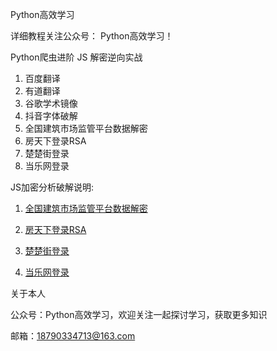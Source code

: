 Python高效学习 

详细教程关注公众号： Python高效学习！ 

Python爬虫进阶 JS 解密逆向实战

1. 百度翻译
2. 有道翻译
3. 谷歌学术镜像
4. 抖音字体破解
5. 全国建筑市场监管平台数据解密
6. 房天下登录RSA
7. 楚楚街登录
8. 当乐网登录




JS加密分析破解说明:

1. [全国建筑市场监管平台数据解密](https://mp.weixin.qq.com/s/y2I5rIG-Q0d-q33AIo-DnA)

2. [房天下登录RSA](https://mp.weixin.qq.com/s/v-5rHDHdboLjHA6ycgViLg)

3. [楚楚街登录](https://mp.weixin.qq.com/s/idD0a7qNqNxQYhTqgzZ9MA)

4. [当乐网登录](https://mp.weixin.qq.com/s/idD0a7qNqNxQYhTqgzZ9MA)


 关于本人

公众号：Python高效学习，欢迎关注一起探讨学习，获取更多知识

邮箱：[18790334713@163.com](mailto:18790334713@163.com)

